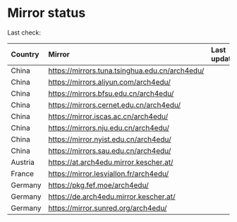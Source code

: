 <script src="./time.js"></script>
# Mirror status
Last check: <script type="text/javascript">localize(1725445336.9744763);</script>

|Country|Mirror|Last update|
|:------|:-----|:----------|
|China|https://mirrors.tuna.tsinghua.edu.cn/arch4edu/|<script type="text/javascript">localize(1725389236);</script>|
|China|https://mirrors.aliyun.com/arch4edu/|<script type="text/javascript">localize(1725389236);</script>|
|China|https://mirrors.bfsu.edu.cn/arch4edu/|<script type="text/javascript">localize(1725389236);</script>|
|China|https://mirrors.cernet.edu.cn/arch4edu/|<script type="text/javascript">localize(1725432233);</script>|
|China|https://mirror.iscas.ac.cn/arch4edu/|<script type="text/javascript">localize(1725432233);</script>|
|China|https://mirrors.nju.edu.cn/arch4edu/|<script type="text/javascript">localize(1725345823);</script>|
|China|https://mirror.nyist.edu.cn/arch4edu/|<script type="text/javascript">localize(1725389236);</script>|
|China|https://mirrors.sau.edu.cn/arch4edu/|<script type="text/javascript">localize(1725389236);</script>|
|Austria|https://at.arch4edu.mirror.kescher.at/|<script type="text/javascript">localize(1725389236);</script>|
|France|https://mirror.lesviallon.fr/arch4edu/|<script type="text/javascript">localize(1725389236);</script>|
|Germany|https://pkg.fef.moe/arch4edu/|<script type="text/javascript">localize(1725389236);</script>|
|Germany|https://de.arch4edu.mirror.kescher.at/|<script type="text/javascript">localize(1725389236);</script>|
|Germany|https://mirror.sunred.org/arch4edu/|<script type="text/javascript">localize(1725389236);</script>|

<script src="./tablefilter/tablefilter.js"></script>
<script src="./table.js"></script>